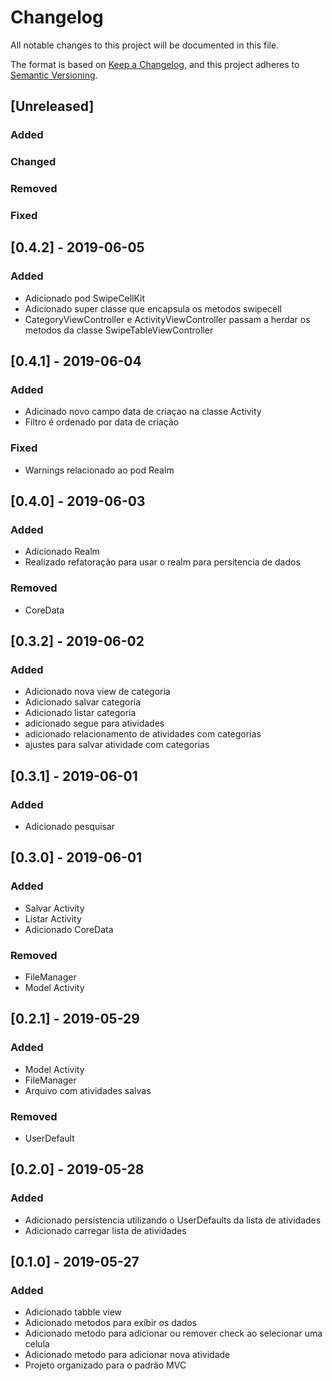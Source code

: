 # Changelog
All notable changes to this project will be documented in this file.

The format is based on [Keep a Changelog](https://keepachangelog.com/en/1.0.0/),
and this project adheres to [Semantic Versioning](https://semver.org/spec/v2.0.0.html).

## [Unreleased]

### Added
### Changed
### Removed
### Fixed

## [0.4.2] - 2019-06-05
### Added
- Adicionado pod SwipeCellKit
- Adicionado super classe que encapsula os metodos swipecell
- CategoryViewController e ActivityViewController passam a herdar os metodos da classe SwipeTableViewController

## [0.4.1] - 2019-06-04
### Added
- Adicinado novo campo data de criaçao na classe Activity
- Filtro é ordenado por data de criação
### Fixed
- Warnings relacionado ao pod Realm

## [0.4.0] - 2019-06-03
### Added
- Adicionado Realm
- Realizado refatoração para usar o realm para persitencia de dados
### Removed
- CoreData

## [0.3.2] - 2019-06-02
### Added
- Adicionado nova view de categoria
- Adicionado salvar categoria
- Adicionado listar categoria
- adicionado segue para atividades
- adicionado relacionamento de atividades com categorias
- ajustes para salvar atividade com categorias


## [0.3.1] - 2019-06-01
### Added
- Adicionado pesquisar


## [0.3.0] - 2019-06-01
### Added
- Salvar Activity 
- Listar Activity
- Adicionado CoreData
### Removed
-  FileManager
-  Model Activity

## [0.2.1] - 2019-05-29
### Added
- Model Activity
- FileManager
- Arquivo com atividades salvas
### Removed
-  UserDefault

## [0.2.0] - 2019-05-28
### Added
- Adicionado persistencia utilizando o UserDefaults da lista de atividades
- Adicionado carregar lista de atividades 

## [0.1.0] - 2019-05-27

### Added
- Adicionado tabble view
- Adicionado metodos para exibir os dados 
- Adicionado metodo para adicionar ou remover check ao selecionar uma celula
- Adicionado metodo para adicionar nova atividade
- Projeto organizado para o padrão MVC
